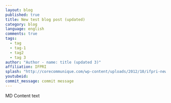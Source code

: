 ```yaml
---
layout: blog
published: true
title: New test blog post (updated)
category: blog
language: english
comments: true
tags: 
  - tag
  - tag-1
  - tag2
  - tag 3
author: "Author - name: title (updated 3)"
affiliation: IFPRI
splash: "http://corecommunique.com/wp-content/uploads/2012/10/ifpri-new.png"
youtubeid: 
commit_message: commit message
---
```

MD Content text